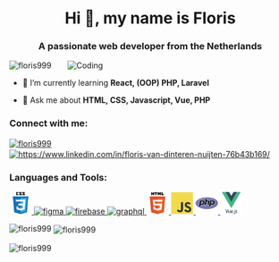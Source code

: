 <h1 align="center">Hi 👋, my name is Floris</h1>
<h3 align="center">A passionate web developer from the Netherlands</h3>
<img align="right" alt="Coding" width="400" src="https://images.pexels.com/photos/54101/magic-cube-cube-puzzle-play-54101.jpeg?auto=compress&cs=tinysrgb&w=1260&h=750&dpr=2"

<p align="left"> <img src="https://komarev.com/ghpvc/?username=floris999&label=Profile%20views&color=0e75b6&style=flat" alt="floris999" /> </p>

- 🌱 I’m currently learning **React, (OOP) PHP, Laravel**

- 💬 Ask me about **HTML, CSS, Javascript, Vue, PHP**

<h3 align="left">Connect with me:</h3>
<p align="left">
<a href="https://codepen.io/floris999" target="blank"><img align="center" src="https://raw.githubusercontent.com/rahuldkjain/github-profile-readme-generator/master/src/images/icons/Social/codepen.svg" alt="floris999" height="30" width="40" /></a>
<a href="https://linkedin.com/in/https://www.linkedin.com/in/floris-van-dinteren-nuijten-76b43b169/" target="blank"><img align="center" src="https://raw.githubusercontent.com/rahuldkjain/github-profile-readme-generator/master/src/images/icons/Social/linked-in-alt.svg" alt="https://www.linkedin.com/in/floris-van-dinteren-nuijten-76b43b169/" height="30" width="40" /></a>
</p>

<h3 align="left">Languages and Tools:</h3>
<p align="left"> <a href="https://www.w3schools.com/css/" target="_blank" rel="noreferrer"> <img src="https://raw.githubusercontent.com/devicons/devicon/master/icons/css3/css3-original-wordmark.svg" alt="css3" width="40" height="40"/> </a> <a href="https://www.figma.com/" target="_blank" rel="noreferrer"> <img src="https://www.vectorlogo.zone/logos/figma/figma-icon.svg" alt="figma" width="40" height="40"/> </a> <a href="https://firebase.google.com/" target="_blank" rel="noreferrer"> <img src="https://www.vectorlogo.zone/logos/firebase/firebase-icon.svg" alt="firebase" width="40" height="40"/> </a> <a href="https://graphql.org" target="_blank" rel="noreferrer"> <img src="https://www.vectorlogo.zone/logos/graphql/graphql-icon.svg" alt="graphql" width="40" height="40"/> </a> <a href="https://www.w3.org/html/" target="_blank" rel="noreferrer"> <img src="https://raw.githubusercontent.com/devicons/devicon/master/icons/html5/html5-original-wordmark.svg" alt="html5" width="40" height="40"/> </a> <a href="https://developer.mozilla.org/en-US/docs/Web/JavaScript" target="_blank" rel="noreferrer"> <img src="https://raw.githubusercontent.com/devicons/devicon/master/icons/javascript/javascript-original.svg" alt="javascript" width="40" height="40"/> </a> <a href="https://www.php.net" target="_blank" rel="noreferrer"> <img src="https://raw.githubusercontent.com/devicons/devicon/master/icons/php/php-original.svg" alt="php" width="40" height="40"/> </a> <a href="https://vuejs.org/" target="_blank" rel="noreferrer"> <img src="https://raw.githubusercontent.com/devicons/devicon/master/icons/vuejs/vuejs-original-wordmark.svg" alt="vuejs" width="40" height="40"/> </a> </p>

<p><img align="left" src="https://github-readme-stats.vercel.app/api/top-langs?username=floris999&show_icons=true&locale=en&layout=compact" alt="floris999" /></p>

<p>&nbsp;<img align="center" src="https://github-readme-stats.vercel.app/api?username=floris999&show_icons=true&locale=en" alt="floris999" /></p>

<p><img align="center" src="https://github-readme-streak-stats.herokuapp.com/?user=floris999&" alt="floris999" /></p>
